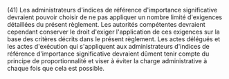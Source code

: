 (41) Les administrateurs d'indices de référence d'importance significative devraient pouvoir choisir de ne pas appliquer un nombre limité d'exigences détaillées du présent règlement. Les autorités compétentes devraient cependant conserver le droit d'exiger l'application de ces exigences sur la base des critères décrits dans le présent règlement. Les actes délégués et les actes d'exécution qui s'appliquent aux administrateurs d'indices de référence d'importance significative devraient dûment tenir compte du principe de proportionnalité et viser à éviter la charge administrative à chaque fois que cela est possible.